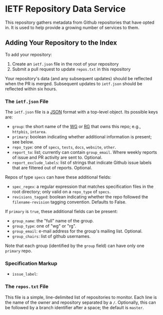 # IETF Repository Data Service

This repository gathers metadata from Github repositories that have opted in. It is used to help provide a growing number of services to them.


## Adding Your Repository to the Index

To add your repository:

1. Create an `ietf.json` file in the root of your repository
2. Submit a pull request to update `repos.txt` in this repository

Your repository's data (and any subsequent updates) should be reflected when the PR is merged. Subsequent updates to `ietf.json` should be reflected within six hours.


### The `ietf.json` File

The `ietf.json` file is a [JSON](https://tools.ietf.org/html/rfc8259) format with a top-level object. Its possible keys are:

- `group`: the short name of the [WG](https://datatracker.ietf.org/wg/) or [RG](https://datatracker.ietf.org/rg/) that owns this repo; e.g., `httpbis`, `intarea`.
- `primary`: boolean indicating whether additional information is present; see below.
- `repo_type`: one of `specs`, `tests`, `docs`, `website`, `other`.
- `report_to`: list; currently can contain `group_email`. Where weekly reports of issue and PR activity are sent to. Optional.
- `report_exclude_labels`: list of strings that indicate Github issue labels that are filtered out of reports. Optional.

Repos of type `specs` can have these additional fields:

- `spec_regex`: a regular expression that matches specification files in the root directory; only valid on a `repo_type` of `specs`.
- `revisions_tagged`: boolean indicating whether the repo followed the `filename-revision` tagging convention. Defaults to False.

If `primary` is `true`, these additional fields can be present:

- `group_name`: the "full" name of the group.
- `group_type`: one of "wg" or "rg".
- `group_email`: e-mail address for the group's mailing list. Optional.
- `group_chairs`: list of github usernames.

Note that each group (identified by the `group` field) can have only one `primary` repo.


### Specification Markup

- `issue_label`: 


### The `repos.txt` File

This file is a simple, line-delimited list of repositories to monitor. Each line is the name of the owner and repository separated by a `/`. Optionally, this can be followed by a branch identifier after a space; the default is `master`.



